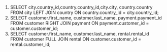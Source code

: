 1. SELECT city.country_id,country.country_id,city.city, country.country
FROM city 
LEFT JOIN country 
ON country.country_id = city.country_id;
2. SELECT customer.first_name, customer.last_name, payment.payment_id
FROM customer 
RIGHT JOIN payment 
ON payment.customer_id = customer.customer_id;
3. SELECT customer.first_name, customer.last_name, rental.rental_id 
FROM customer
FULL JOIN rental
ON customer.customer_id = rental.customer_id;
